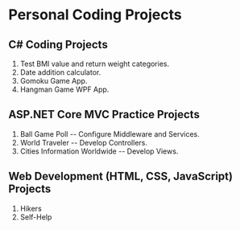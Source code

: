 # Personal Coding Projects

## C# Coding Projects

1. Test BMI value and return weight categories.
2. Date addition calculator.
3. Gomoku Game App.
4. Hangman Game WPF App.

## ASP.NET Core MVC Practice Projects

1. Ball Game Poll -- Configure Middleware and Services.
2. World Traveler -- Develop Controllers.
3. Cities Information Worldwide -- Develop Views.

## Web Development (HTML, CSS, JavaScript) Projects

1. Hikers
2. Self-Help
